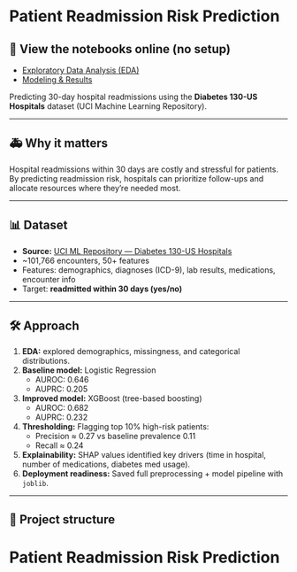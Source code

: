 # Patient Readmission Risk Prediction

## 📓 View the notebooks online (no setup)

- [Exploratory Data Analysis (EDA)](https://nbviewer.org/github/tiefads/patient-readmission-risk/blob/main/notebooks/01_eda.ipynb)
- [Modeling & Results](https://nbviewer.org/github/tiefads/patient-readmission-risk/blob/main/notebooks/02_modeling.ipynb)


Predicting 30-day hospital readmissions using the **Diabetes 130-US Hospitals** dataset (UCI Machine Learning Repository).

---

## 🚑 Why it matters
Hospital readmissions within 30 days are costly and stressful for patients.  
By predicting readmission risk, hospitals can prioritize follow-ups and allocate resources where they’re needed most.

---

## 📊 Dataset
- **Source:** [UCI ML Repository — Diabetes 130-US Hospitals](https://archive.ics.uci.edu/ml/datasets/diabetes+130-us+hospitals+for+years+1999-2008)  
- ~101,766 encounters, 50+ features  
- Features: demographics, diagnoses (ICD-9), lab results, medications, encounter info  
- Target: **readmitted within 30 days (yes/no)**

---

## 🛠️ Approach
1. **EDA:** explored demographics, missingness, and categorical distributions.  
2. **Baseline model:** Logistic Regression  
   - AUROC: 0.646  
   - AUPRC: 0.205  
3. **Improved model:** XGBoost (tree-based boosting)  
   - AUROC: 0.682  
   - AUPRC: 0.232  
4. **Thresholding:** Flagging top 10% high-risk patients:  
   - Precision ≈ 0.27 vs baseline prevalence 0.11  
   - Recall ≈ 0.24  
5. **Explainability:** SHAP values identified key drivers (time in hospital, number of medications, diabetes med usage).  
6. **Deployment readiness:** Saved full preprocessing + model pipeline with `joblib`.

---

## 📂 Project structure
# Patient Readmission Risk Prediction
